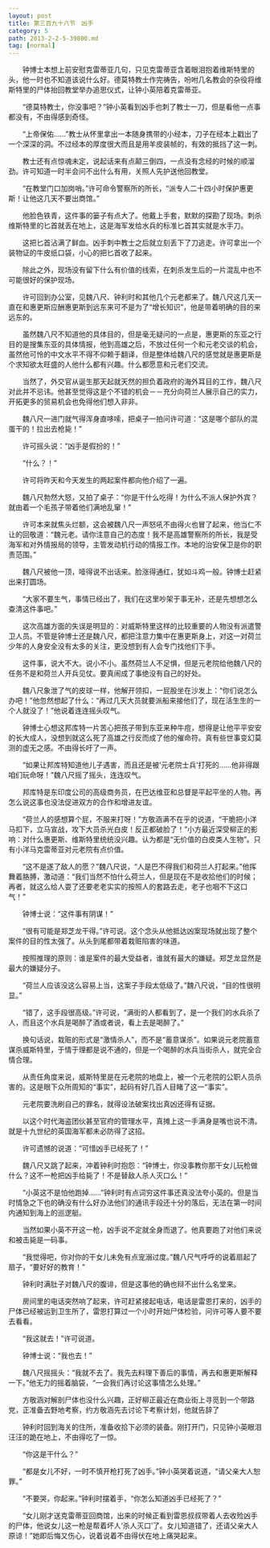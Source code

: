 ```yaml
---
layout: post
title: 第三百九十八节　凶手
category: 5
path: 2013-2-2-5-39800.md
tag: [normal]
---
```


　　钟博士本想上前安慰克雷蒂亚几句，只见克雷蒂亚含着眼泪抱着维斯特里的头，他一时也不知道该说什么好。德莫特教士作完祷告，吩咐几名教会的杂役将维斯特里的尸体抬回教堂举办追思仪式，让钟小英陪着克雷蒂亚。

　　“德莫特教士，你没事吧？”钟小英看到凶手也刺了教士一刀，但是看他一点事都没有，不由得感到奇怪。

　　“上帝保佑……”教士从怀里拿出一本随身携带的小经本，刀子在经本上戳出了一个深深的洞。不过经本的厚度很大而且是用羊皮装帧的，有效的抵挡了这一刺。

　　教士还有点惊魂未定，说起话来有点颠三倒四，一点没有念经的时候的顺溜劲。许可知道一时半会问不出什么有用，关照人先护送他回教堂。

　　“在教堂门口加岗哨。”许可命令警察所的所长，“派专人二十四小时保护惠更斯！让他这几天不要出商馆。”

　　他脸色铁青，这件事的篓子有点大了。他戴上手套，默默的探勘了现场。刺杀维斯特里的匕首就丢在地上，这是海军发给水兵的标准匕首其实就是水手刀。

　　这把匕首沾满了鲜血。凶手刺中教士之后就立刻丢下了刀逃走。许可拿出一个装物证的牛皮纸口袋，小心的把匕首收了起来。

　　除此之外，现场没有留下什么有价值的线索，在刺杀发生后的一片混乱中也不可能很好的保护现场。

　　许可回到办公室，见魏八尺、钟利时和其他几个元老都来了。魏八尺这几天一直在和惠更斯应酬惠更斯到远东来可不是为了“增长知识”，他是带着明确的目的来远东的。

　　虽然魏八尺不知道他的具体目的，但是毫无疑问的一点是，惠更斯的东亚之行目的是搜集东亚的具体情报，他到高雄之后，不放过任何一个和元老交谈的机会，虽然他可怜的中文水平不得不仰赖于翻译，但是整体给魏八尺的感觉就是惠更斯是个求知欲太旺盛的人他什么都有兴趣。什么都愿意和元老们交流。

　　当然了，外交官从诞生那天起就天然的担负着政府的海外耳目的工作，魏八尺对此并不忌讳。他甚至觉得这是个不错的机会－－充分向荷兰人展示自己的实力，开拓更多的贸易机会也免得他们想入非非。

　　魏八尺一进门就气得浑身直哆嗦，把桌子一拍问许可道：“这是哪个部队的混蛋干的！拉出去枪毙！”

　　许可摇头说：“凶手是假扮的！”

　　“什么？！”

　　许可将昨天和今天发生的两起案件都向他介绍了一遍。

　　魏八尺勃然大怒，又拍了桌子：“你是干什么吃得！为什么不派人保护外宾？就由着一个毛孩子带着他们满地乱窜！”

　　许可本来就焦头烂额，这会被魏八尺一声怒吼不由得火也冒了起来，他当仁不让的回敬道：“魏元老。请你注意自己的态度！我不是高雄警察所的所长，我是受海军和对外情报局的领导，主管发动机行动的情报工作。本地的治安保卫是你的职责范围。”

　　魏八尺被他一顶，噎得说不出话来。脸涨得通红，犹如斗鸡一般。钟博士赶紧出来打圆场。

　　“大家不要生气，事情已经出了，我们在这里吵架于事无补，还是先想想怎么查清这件事吧。”

　　这次高雄方面的失误是明显的：对威斯特里这样的比较重要的人物没有派遣警卫人员。不管是钟博士还是魏八尺，都把注意力集中在惠更斯身上，对这一对荷兰少年的人身安全没有太多的关注，更没想到有人会专门找他们下手。

　　这件事，说大不大。说小不小。虽然荷兰人不足惧，但是元老院给他魏八尺的任务不是和荷兰人开兵见仗。要真闹成了事绝没有自己的好处。

　　魏八尺象泄了气的皮球一样，他解开领扣，一屁股坐在沙发上：“你们说怎么办吧！”他忽然想起了什么：“再过几天大员就要派船来接他们了，现在活生生的一个人就没了！”他说着连连摇头叹气。

　　钟博士心想这邦库特一片苦心把孩子带到东亚来种牛痘，想得是让他平平安安的长大成人，没想到就这么死了高雄之行反而成了他的催命符。真有些世事变幻莫测的虚无之感。不由得长吁了一声。

　　“如果让邦库特知道他儿子遇害，而且还是被‘元老院士兵’打死的……他非得跟咱们玩命呀！”魏八尺摇了摇头，连连叹气。

　　邦库特是东印度公司的高级商务员，在巴达维亚和总督是平起平坐的人物。再怎么说这事也没法促进双方的合作和增进友谊。

　　“荷兰人的感想算个屁，不服来打呀！”方敬涵满不在乎的说道，“干脆把小洋马扣下，立马宣战，攻下大员杀光白皮！反正都破脸了！”小方最近深受柳正的影响：对什么惠更斯、维斯特里统统没兴趣。认为都是“无价值的白皮类人生物”。只有小洋马克雷蒂亚对元老院有点价值。

　　“这不是遂了敌人的愿？”魏八尺说，“人是巴不得我们和荷兰人打起来。”他挥舞着胳膊，激动道：“我们当然不怕什么荷兰人，但是现在不是收拾他们的时候；再者，就这么给人耍了还要老老实实的按照人的套路去走，老子也咽不下这口气！”

　　钟博士说：“这件事有阴谋！”

　　“很有可能是郑芝龙干得。”许可说。这个念头从他抵达凶案现场就出现了整个案件的目的性太强了。从头到尾都带着栽赃陷害的味道。

　　按照推理的原则：谁是案件的最大受益者，谁就有最大的嫌疑。郑芝龙显然是最大的嫌疑分子。

　　“荷兰人应该没这么容易上当，这案子手段太低级了。”魏八尺说，“目的性很明显。”

　　“错了，这手段很高级。”许可说，“满街的人都看到了，是一个我们的水兵杀了人，而且这个水兵是喝醉了酒或者说，看上去是喝醉了。”

　　换句话说，栽赃的形式是“激情杀人”，而不是“蓄意谋杀”。如果说元老院蓄意谋杀威斯特里，于情于理都是说不通的，但是一个喝醉的水兵当街杀人，就完全合情合理。

　　从责任角度来说，威斯特里是在元老院的地盘上，被一个元老院的公职人员杀害的。这是眼下众所周知的“事实”，起码有好几百人目睹了这一“事实”。

　　元老院要洗刷自己的罪名，就得设法破案找出真凶还得有证据。

　　以这个时代海盗团伙甚至官府的管理水平，真摊上这一手满身是嘴也说不清。就是十九世纪的英国海军都未必防得了这招。

　　许可遗憾的说道：“可惜凶手已经死了！”

　　魏八尺又跳了起来，冲着钟利时抱怨：“钟博士，你没事教你那干女儿玩枪做什么？这不一枪把凶手给毙了！不是替敌人杀人灭口么！”

　　“小英这不是怕他跑掉……”钟利时有点词穷这件事还真没法夸小英的。但是当时情急之下也的确没有什么好办法他们的通讯手段还十分的落后，无法在第一时间内通知到海上的巡逻艇。

　　当然如果小英不开这一枪，凶手说不定就全身而退了。他真要跑了对他们来说和被击毙是一码事。

　　“我觉得吧，你对你的干女儿未免有点宠溺过度。”魏八尺气呼呼的说着扇起了扇子，“要好好的教育！”

　　钟利时满肚子对魏八尺的腹诽，但是这事他的确也辩不出什么名堂来。

　　房间里的电话突然响了起来，许可赶紧接起电话，电话是雷恩打来的，凶手的尸体已经被运到卫生所了，雷恩打算过一个小时开始尸体检验，问许可等人要不要去看看。

　　“我这就去！”许可说道。

　　钟博士说：“我也去！”

　　魏八尺摇摇头：“我就不去了。我先去料理下善后的事情，再去和惠更斯解释一下。”他无力的摇着脑袋，“一会我们再讨论这事情怎么处理。”

　　方敬涵对解剖尸体也没什么兴趣，正好柳正最近在商业街上寻觅到一个带路党，正准备去野地考察，约方敬涵先去讨论下考察计划，他就告辞了

　　钟利时回到海关的住所，准备收拾下必须的装备。刚打开门，只见钟小英眼泪汪汪的跪在地上，不由得吃了一惊。

　　“你这是干什么？”

　　“都是女儿不好，一时不慎开枪打死了凶手。”钟小英哭着说道，“请父亲大人恕罪。”

　　“不要哭，你起来。”钟利时摆着手，“你怎么知道凶手已经死了？”

　　“女儿刚才送克雷蒂亚回商馆，出来的时候正看到雷恩叔叔带着人去收殓凶手的尸体，他说女儿这一枪是帮着坏人‘杀人灭口’了。女儿知道错了，还请父亲大人原谅！”她即后悔又伤心，说着说着不由得伏在地上痛哭起来。
